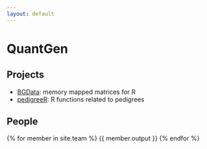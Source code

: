```yaml
---
layout: default
---
```


QuantGen
========

Projects
--------

* [BGData](https://github.com/QuantGen/BGData): memory mapped matrices for R
* [pedigreeR](https://github.com/Rpedigree/pedigreeR): R functions related to pedigrees


People
------

{% for member in site.team %}
{{ member.output }}
{% endfor %}
